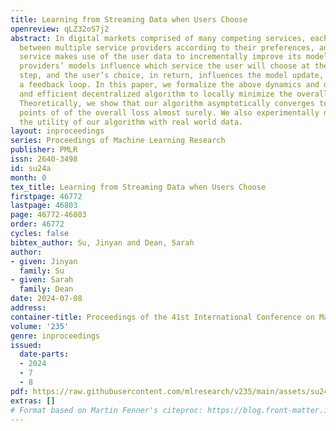 ```yaml
---
title: Learning from Streaming Data when Users Choose
openreview: qLZ32oS7j2
abstract: In digital markets comprised of many competing services, each user chooses
  between multiple service providers according to their preferences, and the chosen
  service makes use of the user data to incrementally improve its model. The service
  providers’ models influence which service the user will choose at the next time
  step, and the user’s choice, in return, influences the model update, leading to
  a feedback loop. In this paper, we formalize the above dynamics and develop a simple
  and efficient decentralized algorithm to locally minimize the overall user loss.
  Theoretically, we show that our algorithm asymptotically converges to stationary
  points of of the overall loss almost surely. We also experimentally demonstrate
  the utility of our algorithm with real world data.
layout: inproceedings
series: Proceedings of Machine Learning Research
publisher: PMLR
issn: 2640-3498
id: su24a
month: 0
tex_title: Learning from Streaming Data when Users Choose
firstpage: 46772
lastpage: 46803
page: 46772-46803
order: 46772
cycles: false
bibtex_author: Su, Jinyan and Dean, Sarah
author:
- given: Jinyan
  family: Su
- given: Sarah
  family: Dean
date: 2024-07-08
address:
container-title: Proceedings of the 41st International Conference on Machine Learning
volume: '235'
genre: inproceedings
issued:
  date-parts:
  - 2024
  - 7
  - 8
pdf: https://raw.githubusercontent.com/mlresearch/v235/main/assets/su24a/su24a.pdf
extras: []
# Format based on Martin Fenner's citeproc: https://blog.front-matter.io/posts/citeproc-yaml-for-bibliographies/
---
```

